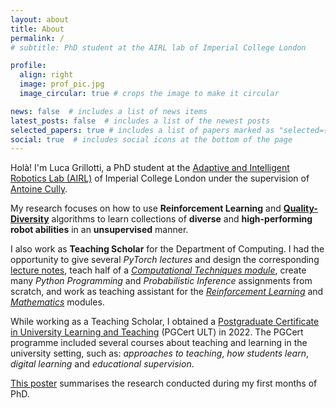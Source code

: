 ```yaml
---
layout: about
title: About
permalink: /
# subtitle: PhD student at the AIRL lab of Imperial College London

profile:
  align: right
  image: prof_pic.jpg
  image_circular: true # crops the image to make it circular

news: false  # includes a list of news items
latest_posts: false  # includes a list of the newest posts
selected_papers: true # includes a list of papers marked as "selected={true}"
social: true  # includes social icons at the bottom of the page
---
```


Holà! I'm Luca Grillotti, a PhD student at the [Adaptive and Intelligent Robotics Lab (AIRL)]() of Imperial College London under the supervision of [Antoine Cully](https://www.imperial.ac.uk/people/a.cully).

My research focuses on how to use **Reinforcement Learning** and [**Quality-Diversity**](https://quality-diversity.github.io/) algorithms to learn collections of **diverse** and **high-performing robot abilities** in an **unsupervised** manner.

I also work as **Teaching Scholar** for the Department of Computing.
I had the opportunity to give several _PyTorch lectures_ and design the corresponding [lecture notes](), teach half of a _[Computational Techniques module]()_, create many _Python Programming_ and _Probabilistic Inference_ assignments from scratch, and work as teaching assistant for the _[Reinforcement Learning]()_ and _[Mathematics]()_ modules.

While working as a Teaching Scholar, I obtained a [Postgraduate Certificate in University Learning and Teaching](https://www.imperial.ac.uk/staff/educational-development/programmes/pg-cert-ult/) (PGCert ULT) in 2022.
The PGCert programme included several courses about teaching and learning in the university setting, such as: _approaches to teaching_, _how students learn_, _digital learning_ and _educational supervision_.

[This poster](/assets/pdf/LSR-4-1.pdf) summarises the research conducted during my first months of PhD.
